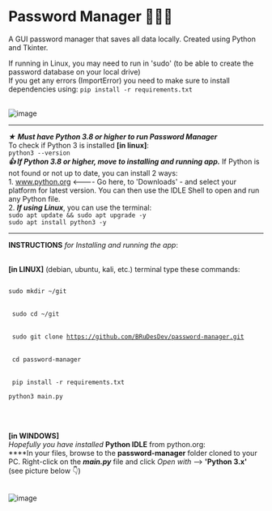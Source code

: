 # Password Manager 🤫🤫🤫
A GUI password manager that saves all data locally. Created using Python and Tkinter.<br>

If running in Linux, you may need to run in 'sudo' (to be able to create the password database on your local drive)<br>
If you get any errors (ImportError) you need to make sure to install dependencies using: <code>pip install -r requirements.txt</code><br><br>

![image](https://user-images.githubusercontent.com/103232802/162845696-a1cf63d8-128a-4d3d-a714-32e50d6834f9.png)

________________________________________________________________________________________________________

**_★ Must have Python 3.8 or higher to run Password Manager_**<br>
<t>To check if Python 3 is installed **[in linux]**:<br>
`python3 --version`<br>
**_👍 If Python 3.8 or higher, move to installing and running app._** If Python is not found or not up to date, you can install
2 ways:<br>
<t>1. www.python.org <---- Go here, to 'Downloads' - and select your platform for latest version. You can then use the IDLE Shell
to open and run any Python file.<br>
<t>2. **_If using Linux_**, you can use the terminal:<br>
`sudo apt update && sudo apt upgrade -y`<br>
`sudo apt install python3 -y`<br>


__________________________________________________________________________________________________________

**INSTRUCTIONS** _for Installing and running the app_:<br><br>
	
**[in LINUX]** (debian, ubuntu, kali, etc.) terminal type these commands:<br>
<code>	
sudo mkdir ~/git      
</code><br>
<code>
sudo cd ~/git       
</code><br>
<code>
sudo git clone https://github.com/BRuDesDev/password-manager.git      
</code><br>
<code>
cd password-manager       
</code><br>
<code>
pip install -r requirements.txt
</code><br>
<code>
python3 main.py				
</code><br><br>
	
<t>**[in WINDOWS]**<br>
_Hopefully you have installed_ **Python IDLE** from python.org:<br>
<t>****In your files, browse to the **password-manager** folder cloned to your PC. Right-click on the **_main.py_** file and click _Open with_ --> **'Python 3.x'**<br>(see picture below 👇)<br><br>

![image](https://user-images.githubusercontent.com/103232802/162651068-e27cfe0a-de9e-4b76-9c30-e8b4c229c6dd.png)
